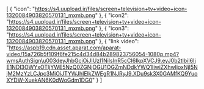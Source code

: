 [
  {
    "icon": "https://s4.uupload.ir/files/screen+television+tv+video+icon-1320084903820570131_mxmb.png"
  },
  {
    "icon2": "https://s4.uupload.ir/files/screen+television+tv+video+icon-1320084903820570131_mxmb.png"
  },
  {
    "icon3": "https://s4.uupload.ir/files/screen+television+tv+video+icon-1320084903820570131_mxmb.png"
  },
  {
    "link video": "https://aspb19.cdn.asset.aparat.com/aparat-video/15a726b5f109f6fe215c4d34d84b289823756054-1080p.mp4?wmsAuthSign\u003deyJhbGciOiJIUzI1NiIsInR5cCI6IkpXVCJ9.eyJ0b2tlbiI6IjE1NDI3OWYxOTljYWE5NzQ0ZGNjOGU1OGZmNDdkYWQ1IiwiZXhwIjoxNjI5NjM2MzYzLCJpc3MiOiJTYWJhIElkZWEgR1NJRyJ9.XDu9sk3X0GAMfKQ9YuoXYDW-XuekAN6K0dWoGdm1DG0"
  }
]
